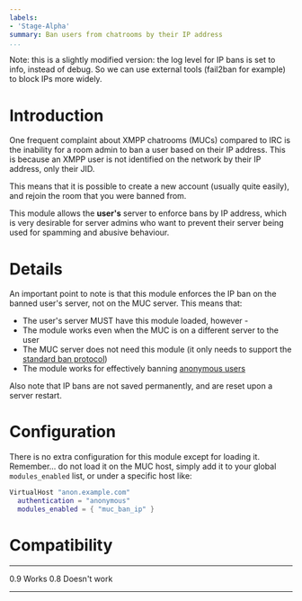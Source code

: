 ```yaml
---
labels:
- 'Stage-Alpha'
summary: Ban users from chatrooms by their IP address
...
```


Note: this is a slightly modified version: the log level for IP bans is
set to info, instead of debug.
So we can use external tools (fail2ban for example) to block IPs more widely.

Introduction
============

One frequent complaint about XMPP chatrooms (MUCs) compared to IRC is
the inability for a room admin to ban a user based on their IP address.
This is because an XMPP user is not identified on the network by their
IP address, only their JID.

This means that it is possible to create a new account (usually quite
easily), and rejoin the room that you were banned from.

This module allows the **user's** server to enforce bans by IP address,
which is very desirable for server admins who want to prevent their
server being used for spamming and abusive behaviour.

Details
=======

An important point to note is that this module enforces the IP ban on
the banned user's server, not on the MUC server. This means that:

-   The user's server MUST have this module loaded, however -
-   The module works even when the MUC is on a different server to the
    user
-   The MUC server does not need this module (it only needs to support
    the [standard ban
    protocol](http://xmpp.org/extensions/xep-0045.html#ban))
-   The module works for effectively banning [anonymous
    users](http://prosody.im/doc/anonymous_logins)

Also note that IP bans are not saved permanently, and are reset upon a
server restart.

Configuration
=============

There is no extra configuration for this module except for loading it.
Remember... do not load it on the MUC host, simply add it to your global
`modules_enabled` list, or under a specific host like:

``` lua
VirtualHost "anon.example.com"
  authentication = "anonymous"
  modules_enabled = { "muc_ban_ip" }
```

Compatibility
=============

  ----- --------------
  0.9   Works
  0.8   Doesn't work
  ----- --------------
